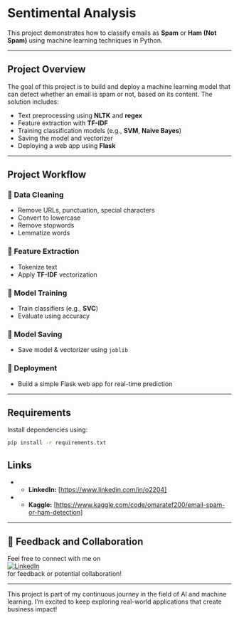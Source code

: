 # Sentimental Analysis


This project demonstrates how to classify emails as **Spam** or **Ham (Not Spam)** using machine learning techniques in Python.

---

## Project Overview

The goal of this project is to build and deploy a machine learning model that can detect whether an email is spam or not, based on its content. The solution includes:

- Text preprocessing using **NLTK** and **regex**
- Feature extraction with **TF-IDF**
- Training classification models (e.g., **SVM**, **Naive Bayes**)
- Saving the model and vectorizer
- Deploying a web app using **Flask**

---

## Project Workflow

### 🔹 Data Cleaning
- Remove URLs, punctuation, special characters  
- Convert to lowercase  
- Remove stopwords  
- Lemmatize words

### 🔹 Feature Extraction
- Tokenize text  
- Apply **TF-IDF** vectorization

### 🔹 Model Training
- Train classifiers (e.g., **SVC**)  
- Evaluate using accuracy

### 🔹 Model Saving
- Save model & vectorizer using `joblib`

### 🔹 Deployment
- Build a simple Flask web app for real-time prediction

---

## Requirements

Install dependencies using:

```bash
pip install -r requirements.txt         
```
## Links

- - **LinkedIn:** [https://www.linkedin.com/in/o2204]
- - **Kaggle:** [https://www.kaggle.com/code/omaratef200/email-spam-or-ham-detection]

---

## 💬 Feedback and Collaboration

Feel free to connect with me on  
[![LinkedIn](https://img.shields.io/badge/LinkedIn-Connect-blue?logo=linkedin)](https://www.linkedin.com/in/o2204)  
for feedback or potential collaboration!

---
This project is part of my continuous journey in the field of AI and machine learning. I’m excited to keep exploring real-world applications that create business impact!

